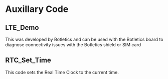 # Auxillary Code

## LTE_Demo
This was developed by Botletics and can be used with the Botletics board to diagnose connectivity issues with the Botletics shield or SIM card

## RTC_Set_Time
This code sets the Real Time Clock to the current time.